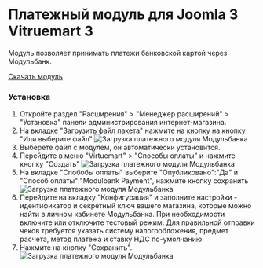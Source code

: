 # Платежный модуль для Joomla 3 Vitruemart 3

Модуль позволяет принимать платежи банковской картой через Модульбанк.

[Скачать модуль](https://github.com/modulbank-pay/modulbank-joomla-virtuemart/releases/download/1.1.0/modulbank_virtuemart_1.1.0.zip)

### Установка

1. Откройте раздел "Расширения" > "Менеджер расширений" > "Установка" панели администрирования интернет-магазина.
2. На вкладке "Загрузить файл пакета" нажмите на кнопку на кнопку "Или выберите файл"
![Загрузка платежного модуля Модульбанка](https://modulbank-pay.github.io/screenshots/virtuemart/1.png)
3. Выберете файл с модулем, он автоматически установится.
4. Перейдите в меню "Virtuemart" > "Способы оплаты" и нажмите кнопку "Создать"
![Загрузка платежного модуля Модульбанка](https://modulbank-pay.github.io/screenshots/virtuemart/2.png)
5. На вкладке "Спобобы оплаты" выберите "Опубликовано":"Да" и "Способ оплаты":"Modulbank Payment", нажмите кнопку сохранить
![Загрузка платежного модуля Модульбанка](https://modulbank-pay.github.io/screenshots/virtuemart/3.png)
6. Перейдите на вкладку "Конфигурация" и заполните настройки - идентификатор и секретный ключ вашего магазина, которые можно найти в личном кабинете Модульбанка. При необходимости включите или отключите тестовый режим.
Для правильной отправки чеков требуется указать систему налогообложения, предмет расчета, метод платежа и ставку НДС по-умолчанию.
7. Нажмите на кнопку "Сохранить".
![Загрузка платежного модуля Модульбанка](https://modulbank-pay.github.io/screenshots/virtuemart/4.png)